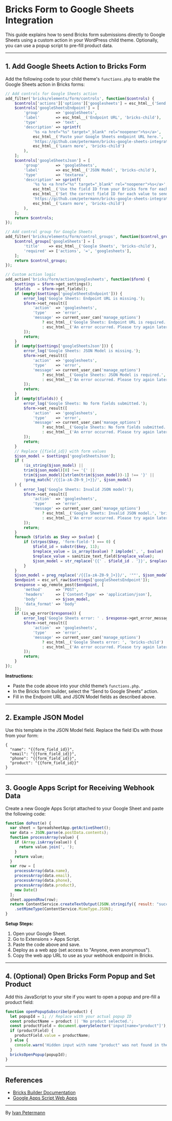 # Bricks Form to Google Sheets Integration

This guide explains how to send Bricks form submissions directly to Google Sheets using a custom action in your WordPress child theme. Optionally, you can use a popup script to pre-fill product data.

---

## 1. Add Google Sheets Action to Bricks Form

Add the following code to your child theme's `functions.php` to enable the Google Sheets action in Bricks forms:

```php
// Add controls for Google Sheets action
add_filter('bricks/elements/form/controls', function($controls) {
    $controls['actions']['options']['googlesheets'] = esc_html__('Send to Google Sheets', 'bricks-child');
    $controls['googleSheetsEndpoint'] = [
        'group'       => 'googleSheets',
        'label'       => esc_html__('Endpoint URL', 'bricks-child'),
        'type'        => 'text',
        'description' => sprintf(
            '%s <a href="%s" target="_blank" rel="noopener">%s</a>',
            esc_html__('Paste your Google Sheets endpoint URL here.', 'bricks-child'),
            'https://github.com/petermann/bricks-google-sheets-integration/?tab=readme-ov-file#3-google-apps-script-for-receiving-webhook-data',
            esc_html__('Learn more', 'bricks-child')
        ),
    ];
    $controls['googleSheetsJson'] = [
        'group'       => 'googleSheets',
        'label'       => esc_html__('JSON Model', 'bricks-child'),
        'type'        => 'textarea',
        'description' => sprintf(
            '%s %s <a href="%s" target="_blank" rel="noopener">%s</a>',
            esc_html__('Use the field ID from your Bricks form for each value. Example: { "name": "{{form_field_id}}", "email": "{{form_field_id}}", "phone": "{{form_field_id}}", "product": "{{form_field_id}}" }', 'bricks-child'),
            esc_html__('Set the correct field ID for each value to send the submitted data to Google Sheets.', 'bricks-child'),
            'https://github.com/petermann/bricks-google-sheets-integration/?tab=readme-ov-file#2-example-json-model',
            esc_html__('Learn more', 'bricks-child')
        ),
    ];
    return $controls;
});

// Add control group for Google Sheets
add_filter('bricks/elements/form/control_groups', function($control_groups) {
    $control_groups['googleSheets'] = [
        'title'    => esc_html__('Google Sheets', 'bricks-child'),
        'required' => ['actions', '=', 'googlesheets'],
    ];
    return $control_groups;
});

// Custom action logic
add_action('bricks/form/action/googlesheets', function($form) {
    $settings = $form->get_settings();
    $fields   = $form->get_fields();
    if (empty($settings['googleSheetsEndpoint'])) {
        error_log('Google Sheets: Endpoint URL is missing.');
        $form->set_result([
            'action'  => 'googlesheets',
            'type'    => 'error',
            'message' => current_user_can('manage_options')
                ? esc_html__('Google Sheets: Endpoint URL is required.', 'bricks-child')
                : esc_html__('An error occurred. Please try again later.', 'bricks-child')
        ]);
        return;
    }
    if (empty($settings['googleSheetsJson'])) {
        error_log('Google Sheets: JSON Model is missing.');
        $form->set_result([
            'action'  => 'googlesheets',
            'type'    => 'error',
            'message' => current_user_can('manage_options')
                ? esc_html__('Google Sheets: JSON Model is required.', 'bricks-child')
                : esc_html__('An error occurred. Please try again later.', 'bricks-child')
        ]);
        return;
    }
    if (empty($fields)) {
        error_log('Google Sheets: No form fields submitted.');
        $form->set_result([
            'action'  => 'googlesheets',
            'type'    => 'error',
            'message' => current_user_can('manage_options')
                ? esc_html__('Google Sheets: No form fields submitted.', 'bricks-child')
                : esc_html__('An error occurred. Please try again later.', 'bricks-child')
        ]);
        return;
    }
    // Replace {{field_id}} with form values
    $json_model = $settings['googleSheetsJson'];
    if (
        !is_string($json_model) ||
        trim($json_model)[0] !== '{' ||
        trim($json_model)[strlen(trim($json_model))-1] !== '}' ||
        !preg_match('/{{[a-zA-Z0-9_]+}}/', $json_model)
    ) {
        error_log('Google Sheets: Invalid JSON model!');
        $form->set_result([
            'action'  => 'googlesheets',
            'type'    => 'error',
            'message' => current_user_can('manage_options')
                ? esc_html__('Google Sheets: Invalid JSON model.', 'bricks-child')
                : esc_html__('An error occurred. Please try again later.', 'bricks-child')
        ]);
        return;
    }
    foreach ($fields as $key => $value) {
        if (strpos($key, 'form-field-') === 0) {
            $field_id = substr($key, 11);
            $replace_value = is_array($value) ? implode(', ', $value) : $value;
            $replace_value = sanitize_text_field($replace_value);
            $json_model = str_replace('{{' . $field_id . '}}', $replace_value, $json_model);
        }
    }
    $json_model = preg_replace('/{{[a-zA-Z0-9_]+}}/', '""', $json_model);
    $endpoint = esc_url_raw($settings['googleSheetsEndpoint']);
    $response = wp_remote_post($endpoint, [
        'method'      => 'POST',
        'headers'     => ['Content-Type' => 'application/json'],
        'body'        => $json_model,
        'data_format' => 'body'
    ]);
    if (is_wp_error($response)) {
        error_log('Google Sheets error: ' . $response->get_error_message());
        $form->set_result([
            'action'  => 'googlesheets',
            'type'    => 'error',
            'message' => current_user_can('manage_options')
                ? esc_html__('Google Sheets error: ', 'bricks-child') . $response->get_error_message()
                : esc_html__('An error occurred. Please try again later.', 'bricks-child')
        ]);
        return;
    }
});
```

**Instructions:**
- Paste the code above into your child theme’s `functions.php`.
- In the Bricks form builder, select the “Send to Google Sheets” action.
- Fill in the Endpoint URL and JSON Model fields as described above.

---

## 2. Example JSON Model

Use this template in the JSON Model field. Replace the field IDs with those from your form:

```
{
  "name": "{{form_field_id}}",
  "email": "{{form_field_id}}",
  "phone": "{{form_field_id}}",
  "product": "{{form_field_id}}"
}
```

---

## 3. Google Apps Script for Receiving Webhook Data

Create a new Google Apps Script attached to your Google Sheet and paste the following code:

```javascript
function doPost(e) {
  var sheet = SpreadsheetApp.getActiveSheet();
  var data = JSON.parse(e.postData.contents);
  function processArray(value) {
    if (Array.isArray(value)) {
      return value.join(', ');
    }
    return value;
  }
  var row = [
    processArray(data.name),
    processArray(data.email),
    processArray(data.phone),
    processArray(data.product),
    new Date()
  ];
  sheet.appendRow(row);
  return ContentService.createTextOutput(JSON.stringify({ result: "success" }))
    .setMimeType(ContentService.MimeType.JSON);
}
```

**Setup Steps:**
1. Open your Google Sheet.
2. Go to Extensions > Apps Script.
3. Paste the code above and save.
4. Deploy as a web app (set access to "Anyone, even anonymous").
5. Copy the web app URL to use as your webhook endpoint in Bricks.


---

## 4. (Optional) Open Bricks Form Popup and Set Product

Add this JavaScript to your site if you want to open a popup and pre-fill a product field:

```js
function openPopupSubscribe(product) {
  let popupId = 1; // Replace with your actual popup ID
  const productName = product || 'No product selected.';
  const productField = document.querySelector('input[name="product"]');
  if (productField) {
    productField.value = productName;
  } else {
    console.warn('Hidden input with name "product" was not found in the DOM.');
  }
  bricksOpenPopup(popupId);
}
```

---

## References

- [Bricks Builder Documentation](https://academy.bricksbuilder.io/article/form-element/)
- [Google Apps Script Web Apps](https://developers.google.com/apps-script/guides/web)

---

By [Ivan Petermann](https://ivanpetermann.com/)
